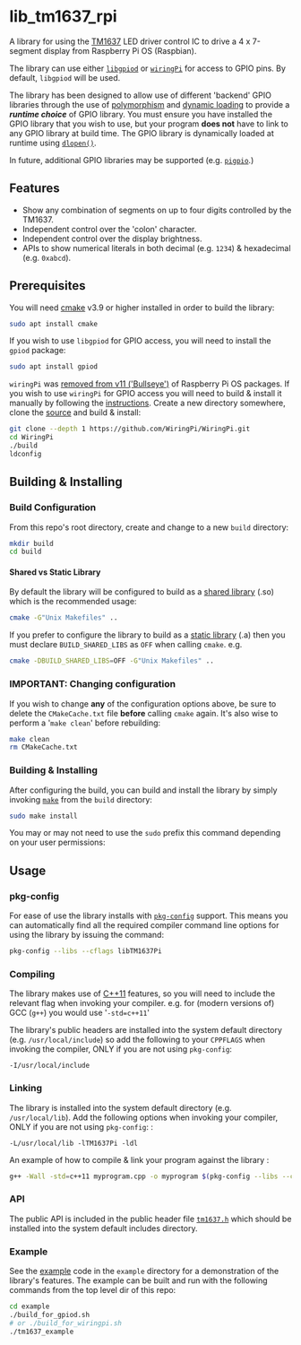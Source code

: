# lib_tm1637_rpi
A library for using the [TM1637](https://datasheetspdf.com/pdf-file/788613/TitanMicro/TM1637/1) LED driver control IC to drive a 4 x 7-segment display from Raspberry Pi OS (Raspbian). 

The library can use either [`libgpiod`](https://git.kernel.org/pub/scm/libs/libgpiod/libgpiod.git/)
or [`wiringPi`](https://github.com/WiringPi/WiringPi) for access to GPIO pins. By default, `libgpiod` will be used.

The library has been designed to allow use of different 'backend' GPIO libraries through the use of
[polymorphism](https://en.wikipedia.org/wiki/Polymorphism_(computer_science)) and
[dynamic loading](https://en.wikipedia.org/wiki/Dynamic_loading) to provide a ***runtime choice*** of GPIO library. 
You must ensure you have installed the GPIO library that you wish to use, but your program **does not** have to link to any GPIO library at build time. The GPIO library is dynamically loaded at runtime using
[`dlopen()`](https://tldp.org/HOWTO/Program-Library-HOWTO/dl-libraries.html).

In future, additional GPIO libraries may be supported
(e.g. [`pigpio`](https://abyz.me.uk/rpi/pigpio/).)

## Features
* Show any combination of segments on up to four digits controlled by the TM1637.
* Independent control over the 'colon' character.
* Independent control over the display brightness.
* APIs to show numerical literals in both decimal (e.g. `1234`) & hexadecimal (e.g. `0xabcd`).

## Prerequisites
You will need [cmake](https://cmake.org/) v3.9 or higher installed in order to build the library:
```sh
sudo apt install cmake
```
If you wish to use `libgpiod` for GPIO access, you will need to install the `gpiod` package:
```sh
sudo apt install gpiod
```
`wiringPi` was [removed from v11 ('Bullseye')](https://github.com/RPi-Distro/repo/issues/214#issuecomment-1016542851) of Raspberry Pi OS packages. If you wish to use `wiringPi` for GPIO access you will need to build & install it manually by following the
[instructions](https://github.com/WiringPi/WiringPi/blob/master/INSTALL). 
Create a new directory somewhere, clone the
[source](https://github.com/WiringPi/WiringPi.git) and build & install:
```sh
git clone --depth 1 https://github.com/WiringPi/WiringPi.git
cd WiringPi
./build
ldconfig
```

## Building & Installing

### Build Configuration
From this repo's root directory, create and change to a new `build` directory:
```sh
mkdir build
cd build
```

#### Shared vs Static Library
By default the library will be configured to build as a [shared library](https://en.wikipedia.org//wiki/Library_(computing)#Shared_libraries) (.so) which is the recommended usage:
```sh
cmake -G"Unix Makefiles" ..
```
If you prefer to configure the library to build as a [static library](https://en.wikipedia.org/wiki/Static_library) (.a) then you must declare `BUILD_SHARED_LIBS` as `OFF` when calling `cmake`. e.g.
```sh
cmake -DBUILD_SHARED_LIBS=OFF -G"Unix Makefiles" ..
```

### **IMPORTANT**: Changing configuration
If you wish to change **any** of the configuration options above, be sure to delete the `CMakeCache.txt` file **before** calling `cmake` again. It's also wise to perform a '`make clean`' before rebuilding:
```sh
make clean
rm CMakeCache.txt
```

### Building & Installing
After configuring the build, you can build and install the library by simply invoking [`make`](https://www.gnu.org/software/make/) from the `build` directory:
```sh
sudo make install
```
You may or may not need to use the `sudo` prefix this command depending on your user permissions:

## Usage
### pkg-config
For ease of use the library installs with [`pkg-config`](https://www.freedesktop.org/wiki/Software/pkg-config/) support. This means you can automatically find all the required compiler command line options for using the library by issuing the command:
```sh
pkg-config --libs --cflags libTM1637Pi
```

### Compiling
The library makes use of [C++11](https://en.cppreference.com/w/cpp/11) features, so you will need to include the relevant flag when invoking your compiler. e.g. for (modern versions of) GCC (`g++`) you would use '`-std=c++11`'

The library's public headers are installed into the system default directory (e.g. `/usr/local/include`)
so add the following to your `CPPFLAGS` when invoking the compiler, ONLY if you are not using `pkg-config`:
```
-I/usr/local/include
```
### Linking
The library is installed into the system default directory (e.g. `/usr/local/lib`). Add the following options when invoking your compiler, ONLY if you are not using `pkg-config`: :
```
-L/usr/local/lib -lTM1637Pi -ldl
```



An example of how to compile & link your program against the library :
```sh
g++ -Wall -std=c++11 myprogram.cpp -o myprogram $(pkg-config --libs --cflags libTM1637Pi)
```

### API
The public API is included in the public header file [`tm1637.h`](./inc/tm1637.h) which should be installed into the system default includes directory.

### Example
See the [example](./example/tm1637_example.cpp) code in the `example` directory for a demonstration of the library's features. The example can be built and run with the following commands from the top level dir of this repo:
```sh
cd example
./build_for_gpiod.sh
# or ./build_for_wiringpi.sh 
./tm1637_example 
```